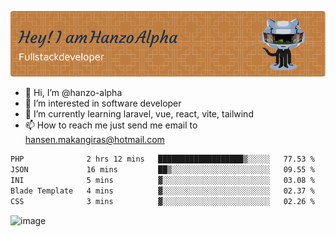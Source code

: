 ![Header](./github-header-image.png)

- 👋 Hi, I’m @hanzo-alpha
- 👀 I’m interested in software developer
- 🌱 I’m currently learning laravel, vue, react, vite, tailwind
- 📫 How to reach me just send me email to hansen.makangiras@hotmail.com 

<!---
hanzo-alpha/hanzo-alpha is a ✨ special ✨ repository because its `README.md` (this file) appears on your GitHub profile.
You can click the Preview link to take a look at your changes.
--->

<!--START_SECTION:waka-->

```txt
PHP              2 hrs 12 mins   ███████████████████▒░░░░░   77.53 %
JSON             16 mins         ██▒░░░░░░░░░░░░░░░░░░░░░░   09.55 %
INI              5 mins          ▓░░░░░░░░░░░░░░░░░░░░░░░░   03.08 %
Blade Template   4 mins          ▓░░░░░░░░░░░░░░░░░░░░░░░░   02.37 %
CSS              3 mins          ▓░░░░░░░░░░░░░░░░░░░░░░░░   02.26 %
```

<!--END_SECTION:waka-->

![image](https://github.com/hanzo-alpha/hanzo-alpha/assets/111342797/c4bd2977-6123-4017-8652-6e166259b484)

